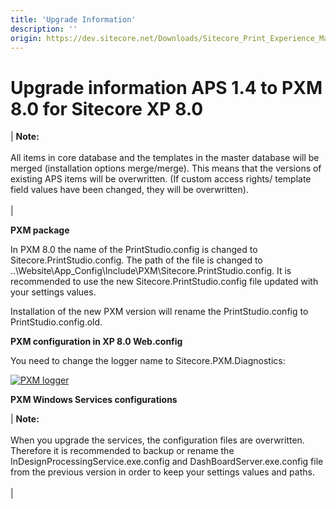 ```yaml
---
title: 'Upgrade Information'
description: ''
origin: https://dev.sitecore.net/Downloads/Sitecore_Print_Experience_Manager/8_0/Sitecore_Print_Experience_Manager_for_8_0/Upgrade_Information_IW.aspx
---
```


# Upgrade information APS 1.4 to PXM 8.0 for Sitecore XP 8.0

| **Note:**<br /><br />All items in core database and the templates in the master database will be merged (installation options merge/merge). This means that the versions of existing APS items will be overwritten. (If custom access rights/ template field values have been changed, they will be overwritten).<br /><br /> |

**PXM package**

In PXM 8.0 the name of the PrintStudio.config is changed to Sitecore.PrintStudio.config. The path of the file is changed to ..\Website\App_Config\Include\PXM\Sitecore.PrintStudio.config. It is recommended to use the new Sitecore.PrintStudio.config file updated with your settings values.

Installation of the new PXM version will rename the PrintStudio.config to PrintStudio.config.old.

**PXM configuration in XP 8.0 Web.config**

You need to change the logger name to Sitecore.PXM.Diagnostics:

[![PXM logger](/images/LoggerPXM.png)](/images/LoggerPXM.png)

**PXM Windows Services configurations**

| **Note:**<br /><br />When you upgrade the services, the configuration files are overwritten. Therefore it is recommended to backup or rename the InDesignProcessingService.exe.config and DashBoardServer.exe.config file from the previous version in order to keep your settings values and paths.<br /><br /> |

